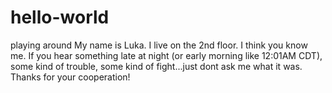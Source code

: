 # hello-world
playing around
My name is Luka.  I live on the 2nd floor. I think you know me.  If you hear something late at night (or early morning like 12:01AM CDT), some kind of trouble, some kind of fight...just dont ask me what it was.  
Thanks for your cooperation!
